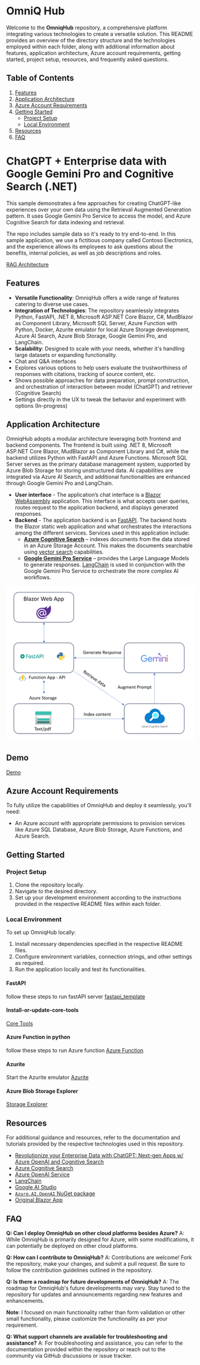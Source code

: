 # OmniQ Hub

Welcome to the **OmniqHub** repository, a comprehensive platform integrating various technologies to create a versatile solution. This README provides an overview of the directory structure and the technologies employed within each folder, along with additional information about features, application architecture, Azure account requirements, getting started, project setup, resources, and frequently asked questions.

## Table of Contents

1. [Features](#features)
2. [Application Architecture](#application-architecture)
3. [Azure Account Requirements](#azure-account-requirements)
4. [Getting Started](#getting-started)
    - [Project Setup](#project-setup)
    - [Local Environment](#local-environment)
5. [Resources](#resources)
6. [FAQ](#faq)

# ChatGPT + Enterprise data with Google Gemini Pro and Cognitive Search (.NET)

This sample demonstrates a few approaches for creating ChatGPT-like experiences over your own data using the Retrieval Augmented Generation pattern. It uses Google Gemini Pro Service to access the model, and Azure Cognitive Search for data indexing and retrieval.

The repo includes sample data so it's ready to try end-to-end. In this sample application, we use a fictitious company called Contoso Electronics, and the experience allows its employees to ask questions about the benefits, internal policies, as well as job descriptions and roles.

[RAG Architecture](https://python.langchain.com/docs/use_cases/question_answering/#rag-architecture)

## Features

- **Versatile Functionality**: OmniqHub offers a wide range of features catering to diverse use cases.
- **Integration of Technologies**: The repository seamlessly integrates Python, FastAPI, .NET 8, Microsoft ASP.NET Core Blazor, C#, MudBlazor as Component Library, Microsoft SQL Server, Azure Function with Python, Docker, Azurite emulator for local Azure Storage development, Azure AI Search, Azure Blob Storage, Google Gemini Pro, and LangChain.
- **Scalability**: Designed to scale with your needs, whether it's handling large datasets or expanding functionality.
- Chat and Q&A interfaces
- Explores various options to help users evaluate the trustworthiness of responses with citations, tracking of source content, etc.
- Shows possible approaches for data preparation, prompt construction, and orchestration of interaction between model (ChatGPT) and retriever (Cognitive Search)
- Settings directly in the UX to tweak the behavior and experiment with options (In-progress)

## Application Architecture

OmniqHub adopts a modular architecture leveraging both frontend and backend components. The frontend is built using .NET 8, Microsoft ASP.NET Core Blazor, MudBlazor as Component Library and C#, while the backend utilizes Python with FastAPI and Azure Functions. Microsoft SQL Server serves as the primary database management system, supported by Azure Blob Storage for storing unstructured data. AI capabilities are integrated via Azure AI Search, and additional functionalities are enhanced through Google Gemini Pro and LangChain.

- **User interface** - The application’s chat interface is a [Blazor WebAssembly](https://learn.microsoft.com/aspnet/core/blazor/) application. This interface is what accepts user queries, routes request to the application backend, and displays generated responses.
- **Backend** - The application backend is an [FastAPI](https://fastapi.tiangolo.com/). The backend hosts the Blazor static web application and what orchestrates the interactions among the different services. Services used in this application include:
   - [**Azure Cognitive Search**](https://learn.microsoft.com/azure/search/search-what-is-azure-search) – indexes documents from the data stored in an Azure Storage Account. This makes the documents searchable using [vector search](https://learn.microsoft.com/azure/search/search-get-started-vector) capabilities. 
   - [**Google Gemini Pro Service**](https://ai.google.dev/docs) – provides the Large Language Models to generate responses. [LangChain](https://python.langchain.com/docs/get_started/introduction) is used in conjunction with the Google Gemini Pro Service to orchestrate the more complex AI workflows.

![RAG Architecture](references/RAG_Architecture.png)

## Demo

[Demo](references/OmniQ_Hub_Demo.mp4)

## Azure Account Requirements

To fully utilize the capabilities of OmniqHub and deploy it seamlessly, you'll need:
- An Azure account with appropriate permissions to provision services like Azure SQL Database, Azure Blob Storage, Azure Functions, and Azure Search.

## Getting Started

### Project Setup

1. Clone the repository locally.
2. Navigate to the desired directory.
3. Set up your development environment according to the instructions provided in the respective README files within each folder.

### Local Environment

To set up OmniqHub locally:
1. Install necessary dependencies specified in the respective README files.
2. Configure environment variables, connection strings, and other settings as required.
3. Run the application locally and test its functionalities.

#### FastAPI
follow these steps to run fastAPI server [fastapi_template](https://github.com/MusaddiqueHussainLabs/fastapi_template)

#### Install-or-update-core-tools
[Core Tools](https://learn.microsoft.com/en-us/azure/azure-functions/create-first-function-vs-code-python#install-or-update-core-tools)

#### Azure Function in python 
follow these steps to run Azure function [Azure Function](https://learn.microsoft.com/en-us/azure/azure-functions/create-first-function-vs-code-python#configure-your-environment)

#### Azurite
Start the Azurite emulator [Azurite](https://learn.microsoft.com/en-us/azure/azure-functions/create-first-function-vs-code-python#start-the-emulator)

#### Azure Blob Storage Explorer
[Storage Explorer](https://learn.microsoft.com/en-IN/azure/storage/storage-explorer/vs-azure-tools-storage-explorer-blobs#overview)

## Resources

For additional guidance and resources, refer to the documentation and tutorials provided by the respective technologies used in this repository.

- [Revolutionize your Enterprise Data with ChatGPT: Next-gen Apps w/ Azure OpenAI and Cognitive Search](https://aka.ms/entgptsearchblog)
- [Azure Cognitive Search](https://learn.microsoft.com/azure/search/search-what-is-azure-search)
- [Azure OpenAI Service](https://learn.microsoft.com/azure/cognitive-services/openai/overview)
- [LangChain](https://python.langchain.com/docs/get_started/introduction)
- [Google AI Studio](https://aistudio.google.com/app/home)
- [`Azure.AI.OpenAI` NuGet package](https://www.nuget.org/packages/Azure.AI.OpenAI)
- [Original Blazor App](https://github.com/Azure-Samples/azure-search-openai-demo-csharp)

## FAQ

**Q: Can I deploy OmniqHub on other cloud platforms besides Azure?**
A: While OmniqHub is primarily designed for Azure, with some modifications, it can potentially be deployed on other cloud platforms.

**Q: How can I contribute to OmniqHub?**
A: Contributions are welcome! Fork the repository, make your changes, and submit a pull request. Be sure to follow the contribution guidelines outlined in the repository.

**Q: Is there a roadmap for future developments of OmniqHub?**
A: The roadmap for OmniqHub's future developments may vary. Stay tuned to the repository for updates and announcements regarding new features and enhancements.

**Note**: I focused on main functionality rather than form validation or other small functionality, please customize the functionality as per your requirement.

**Q: What support channels are available for troubleshooting and assistance?**
A: For troubleshooting and assistance, you can refer to the documentation provided within the repository or reach out to the community via GitHub discussions or issue tracker.